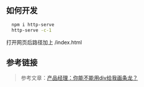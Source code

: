 ## 如何开发
```bash
  npm i http-serve
  http-serve -c-1
```
打开网页后路径加上 /index.html

## 参考链接
> 参考文章：[产品经理：你能不能用div给我画条龙？](https://juejin.cn/post/6963476650356916254)